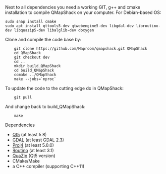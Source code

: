 Next to all dependencies you need a working GIT, g++ and cmake installation to compile QMapShack on your computer. For Debian-based OS:


	sudo snap install cmake
	sudo apt install qttools5-dev qtwebengine5-dev libgdal-dev libroutino-dev libquazip5-dev libalglib-dev doxygen


Clone and compile the code base by:

        git clone https://github.com/Maproom/qmapshack.git QMapShack
        cd QMapShack
        git checkout dev
        cd ..
        mkdir build_QMapShack
        cd build_QMapShack
        ccmake ../QMapShack
        make --jobs=`nproc`

To update the code to the cutting edge do in QMapShack:

        git pull

And change back to build_QMapShack:

        make

Dependencies

* [Qt5](https://www.qt.io/) (at least 5.8)
* [GDAL](http://www.gdal.org/) (at least GDAL 2.3)
* [Proj4](https://github.com/OSGeo/proj.4/wiki) (at least 5.0.0)
* [Routino](http://www.routino.org/) (at least 3.1)
* [QuaZip](http://quazip.sourceforge.net/index.html) (Qt5 version)
* CMake/Make
* a C++ compiler (supporting C++11)


